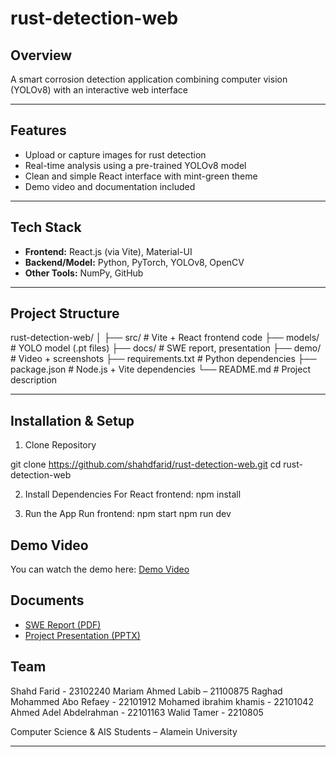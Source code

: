# rust-detection-web

## Overview  
A smart corrosion detection application combining computer vision (YOLOv8) with an interactive web interface

---

## Features  
- Upload or capture images for rust detection  
- Real-time analysis using a pre-trained YOLOv8 model  
- Clean and simple React interface with mint-green theme   
- Demo video and documentation included  

---

## Tech Stack  
- **Frontend:** React.js (via Vite), Material-UI  
- **Backend/Model:** Python, PyTorch, YOLOv8, OpenCV  
- **Other Tools:** NumPy, GitHub 

---

## Project Structure  

rust-detection-web/
│
├── src/ # Vite + React frontend code
├── models/ # YOLO model (.pt files)
├── docs/ # SWE report, presentation
├── demo/ # Video + screenshots
├── requirements.txt # Python dependencies
├── package.json # Node.js + Vite dependencies
└── README.md # Project description

---

## Installation & Setup  

1. Clone Repository  

git clone https://github.com/shahdfarid/rust-detection-web.git
cd rust-detection-web

2. Install Dependencies
   For React frontend:
   npm install

4. Run the App
   Run frontend:
   npm start
   npm run dev


##  Demo Video
You can watch the demo here: [Demo Video](demo/demo.mp4)


## Documents

-  [SWE Report (PDF)](deliverables/report.pdf)
-  [Project Presentation (PPTX)](deliverables/presentation.pptx)


## Team
Shahd Farid - 23102240
Mariam Ahmed Labib – 21100875
Raghad Mohammed Abo Refaey - 22101912
Mohamed ibrahim khamis - 22101042
Ahmed Adel Abdelrahman - 22101163
Walid Tamer - 2210805

Computer Science & AIS Students – Alamein University

---
